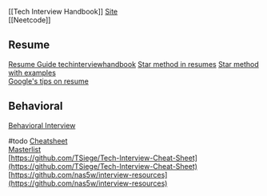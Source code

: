 [[Tech Interview Handbook]] [Site](https://www.techinterviewhandbook.org/)  
[[Neetcode]]  

## Resume
[Resume Guide techinterviewhandbook](https://www.techinterviewhandbook.org/resume/) 
[Star method in resumes](https://www.levels.fyi/blog/applying-star-method-resumes.html) 
[Star method with examples](https://resumegenius.com/blog/resume-help/star-method-resume)  
[Google's tips on resume](https://www.inc.com/bill-murphy-jr/google-recruiters-say-these-5-resume-tips-including-x-y-z-formula-will-improve-your-odds-of-getting-hired-at-google.html)  

## Behavioral
[Behavioral Interview](https://youtu.be/PJKYqLP6MRE?si=Ym91mO2Cy6lpxiT)  

#todo
[Cheatsheet](https://www.techinterviewhandbook.org/algorithms/study-cheatsheet/)  
[Masterlist](https://www.reddit.com/r/cscareerquestions/comments/e4v755/master_list_of_free_resources/)  
[https://github.com/TSiege/Tech-Interview-Cheat-Sheet](https://github.com/TSiege/Tech-Interview-Cheat-Sheet)  
[https://github.com/nas5w/interview-resources](https://github.com/nas5w/interview-resources)  
